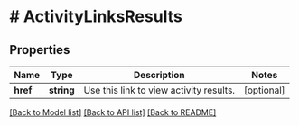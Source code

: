 # # ActivityLinksResults

## Properties

Name | Type | Description | Notes
------------ | ------------- | ------------- | -------------
**href** | **string** | Use this link to view activity results. | [optional]

[[Back to Model list]](../../README.md#models) [[Back to API list]](../../README.md#endpoints) [[Back to README]](../../README.md)
